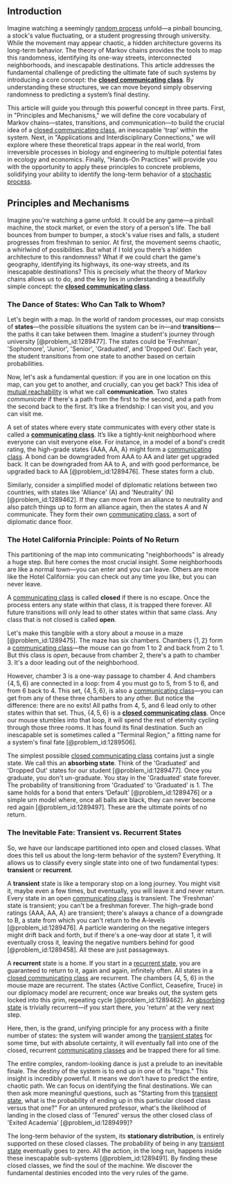 ## Introduction
Imagine watching a seemingly [random process](@article_id:269111) unfold—a pinball bouncing, a stock's value fluctuating, or a student progressing through university. While the movement may appear chaotic, a hidden architecture governs its long-term behavior. The theory of Markov chains provides the tools to map this randomness, identifying its one-way streets, interconnected neighborhoods, and inescapable destinations. This article addresses the fundamental challenge of predicting the ultimate fate of such systems by introducing a core concept: the **[closed communicating class](@article_id:273043)**. By understanding these structures, we can move beyond simply observing randomness to predicting a system’s final destiny.

This article will guide you through this powerful concept in three parts. First, in "Principles and Mechanisms," we will define the core vocabulary of Markov chains—states, transitions, and communication—to build the crucial idea of a [closed communicating class](@article_id:273043), an inescapable 'trap' within the system. Next, in "Applications and Interdisciplinary Connections," we will explore where these theoretical traps appear in the real world, from irreversible processes in biology and engineering to multiple potential fates in ecology and economics. Finally, "Hands-On Practices" will provide you with the opportunity to apply these principles to concrete problems, solidifying your ability to identify the long-term behavior of a [stochastic process](@article_id:159008).

## Principles and Mechanisms

Imagine you're watching a game unfold. It could be any game—a pinball machine, the stock market, or even the story of a person's life. The ball bounces from bumper to bumper, a stock's value rises and falls, a student progresses from freshman to senior. At first, the movement seems chaotic, a whirlwind of possibilities. But what if I told you there’s a hidden architecture to this randomness? What if we could chart the game's geography, identifying its highways, its one-way streets, and its inescapable destinations? This is precisely what the theory of Markov chains allows us to do, and the key lies in understanding a beautifully simple concept: the **[closed communicating class](@article_id:273043)**.

### The Dance of States: Who Can Talk to Whom?

Let's begin with a map. In the world of random processes, our map consists of **states**—the possible situations the system can be in—and **transitions**—the paths it can take between them. Imagine a student's journey through university [@problem_id:1289477]. The states could be 'Freshman', 'Sophomore', 'Junior', 'Senior', 'Graduated', and 'Dropped Out'. Each year, the student transitions from one state to another based on certain probabilities.

Now, let's ask a fundamental question: if you are in one location on this map, can you get to another, and crucially, can you get back? This idea of [mutual reachability](@article_id:262979) is what we call **communication**. Two states *communicate* if there's a path from the first to the second, and a path from the second back to the first. It’s like a friendship: I can visit you, and you can visit me.

A set of states where every state communicates with every other state is called a **[communicating class](@article_id:189522)**. It’s like a tightly-knit neighborhood where everyone can visit everyone else. For instance, in a model of a bond's credit rating, the high-grade states {AAA, AA, A} might form a [communicating class](@article_id:189522). A bond can be downgraded from AAA to AA and later get upgraded back. It can be downgraded from AA to A, and with good performance, be upgraded back to AA [@problem_id:1289476]. These states form a club.

Similarly, consider a simplified model of diplomatic relations between two countries, with states like 'Alliance' (A) and 'Neutrality' (N) [@problem_id:1289462]. If they can move from an alliance to neutrality and also patch things up to form an alliance again, then the states $A$ and $N$ communicate. They form their own [communicating class](@article_id:189522), a sort of diplomatic dance floor.

### The Hotel California Principle: Points of No Return

This partitioning of the map into communicating "neighborhoods" is already a huge step. But here comes the most crucial insight. Some neighborhoods are like a normal town—you can enter and you can leave. Others are more like the Hotel California: you can check out any time you like, but you can never leave.

A [communicating class](@article_id:189522) is called **closed** if there is no escape. Once the process enters any state within that class, it is trapped there forever. All future transitions will only lead to other states within that same class. Any class that is not closed is called **open**.

Let's make this tangible with a story about a mouse in a maze [@problem_id:1289475]. The maze has six chambers. Chambers $\{1, 2\}$ form a [communicating class](@article_id:189522)—the mouse can go from 1 to 2 and back from 2 to 1. But this class is *open*, because from chamber 2, there's a path to chamber 3. It's a door leading out of the neighborhood.

However, chamber 3 is a one-way passage to chamber 4. And chambers $\{4, 5, 6\}$ are connected in a loop: from 4 you must go to 5, from 5 to 6, and from 6 back to 4. This set, $\{4, 5, 6\}$, is also a [communicating class](@article_id:189522)—you can get from any of these three chambers to any other. But notice the difference: there are no exits! All paths from 4, 5, and 6 lead only to other states within that set. Thus, $\{4, 5, 6\}$ is a **[closed communicating class](@article_id:273043)**. Once our mouse stumbles into that loop, it will spend the rest of eternity cycling through those three rooms. It has found its final destination. Such an inescapable set is sometimes called a "Terminal Region," a fitting name for a system's final fate [@problem_id:1289506].

The simplest possible [closed communicating class](@article_id:273043) contains just a single state. We call this an **absorbing state**. Think of the 'Graduated' and 'Dropped Out' states for our student [@problem_id:1289477]. Once you graduate, you don't un-graduate. You stay in the 'Graduated' state forever. The probability of transitioning from 'Graduated' to 'Graduated' is 1. The same holds for a bond that enters 'Default' [@problem_id:1289476] or a simple urn model where, once all balls are black, they can never become red again [@problem_id:1289497]. These are the ultimate points of no return.

### The Inevitable Fate: Transient vs. Recurrent States

So, we have our landscape partitioned into open and closed classes. What does this tell us about the long-term behavior of the system? Everything. It allows us to classify every single state into one of two fundamental types: **transient** or **recurrent**.

A **transient** state is like a temporary stop on a long journey. You might visit it, maybe even a few times, but eventually, you will leave it and never return. Every state in an open [communicating class](@article_id:189522) is transient. The 'Freshman' state is transient; you can't be a freshman forever. The high-grade bond ratings {AAA, AA, A} are transient; there's always a chance of a downgrade to B, a state from which you can't return to the A-levels [@problem_id:1289476]. A particle wandering on the negative integers might drift back and forth, but if there's a one-way door at state 1, it will eventually cross it, leaving the negative numbers behind for good [@problem_id:1289458]. All these are just passageways.

A **recurrent** state is a home. If you start in a [recurrent state](@article_id:261032), you are guaranteed to return to it, again and again, infinitely often. All states in a [closed communicating class](@article_id:273043) are recurrent. The chambers {4, 5, 6} in the mouse maze are recurrent. The states {Active Conflict, Ceasefire, Truce} in our diplomacy model are recurrent; once war breaks out, the system gets locked into this grim, repeating cycle [@problem_id:1289462]. An [absorbing state](@article_id:274039) is trivially recurrent—if you start there, you 'return' at the very next step.

Here, then, is the grand, unifying principle for any process with a finite number of states: the system will wander among the [transient states](@article_id:260312) for some time, but with absolute certainty, it will eventually fall into one of the closed, recurrent [communicating classes](@article_id:266786) and be trapped there for all time.

The entire complex, random-looking dance is just a prelude to an inevitable finale. The destiny of the system is to end up in one of its "traps." This insight is incredibly powerful. It means we don't have to predict the entire, chaotic path. We can focus on identifying the final destinations. We can then ask more meaningful questions, such as "Starting from this [transient state](@article_id:260116), what is the probability of ending up in this particular closed class versus that one?" For an untenured professor, what's the likelihood of landing in the closed class of 'Tenured' versus the other closed class of 'Exited Academia' [@problem_id:1289499]?

The long-term behavior of the system, its **stationary distribution**, is entirely supported on these closed classes. The probability of being in any [transient state](@article_id:260116) eventually goes to zero. All the action, in the long run, happens inside these inescapable sub-systems [@problem_id:1289491]. By finding these closed classes, we find the soul of the machine. We discover the fundamental destinies encoded into the very rules of the game.
